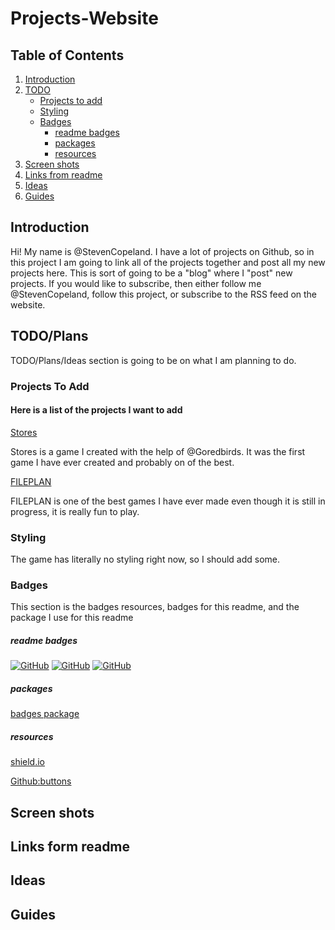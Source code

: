 # Projects-Website

## Table of Contents
1. [Introduction](#Introduction)
3. [TODO](#TODO)
    - [Projects to add](#projects)
    - [Styling](#styling)
    - [Badges](#badges)
        - [readme badges](#readme_badges)
        - [packages](#packages)
        - [resources](#resources)
4. [Screen shots](#screenshots)
5. [Links from readme](#links)
6. [Ideas](#ideas)
7. [Guides](#guides)

## <a name="Introduction"></a>Introduction

Hi! My name is @StevenCopeland. I have a lot of projects on Github, so in this project I am going to link all of the projects together and post all my new projects here. This is sort of going to be a "blog" where I "post" new projects. If you would like to subscribe, then either follow me @StevenCopeland, follow this project, or subscribe to the RSS feed on the website.

## <a name="TODO"></a>TODO/Plans

TODO/Plans/Ideas section is going to be on what I am planning to do.

### <a name="projects"></a>Projects To Add

#### Here is a list of the projects I want to add

[Stores](https://stevencopeland.github.io/Stores/)

Stores is a game I created with the help of @Goredbirds. It was the first game I have ever created and probably on of the best.

[FILEPLAN](https://stevencopeland.github.io/FILEPLAN/)

FILEPLAN is one of the best games I have ever made even though it is still in progress, it is really fun to play.

### <a name="styling"></a>Styling
The game has literally no styling right now, so I should add some.

### <a name="badges"></a>Badges
This section is the badges resources, badges for this readme, and the package I use for this readme

##### <a name="readme_badges"></a>readme badges
[![GitHub](https://img.shields.io/github/issues/StevenCopeland/Projects-Website.svg?style=flat-square)](https://github.com/StevenCopeland/Projects-Website/issues)
[![GitHub](https://img.shields.io/github/stars/StevenCopeland/Projects-Website.svg?style=flat-square)](https://github.com/StevenCopeland/Projects-Website)
[![GitHub](https://img.shields.io/github/forks/StevenCopeland/Projects-Website.svg?style=flat-square)](https://github.com/StevenCopeland/Projects-Website/network)

##### <a name="packages"></a>packages
[badges package](https://atom.io/packages/badges)

##### <a name="resources"></a>resources
[shield.io](http://shields.io/)

[Github:buttons](https://buttons.github.io/)

## <a name="screenshots"></a>Screen shots

## <a name="links"></a>Links form readme

## <a name="ideas"></a>Ideas

## <a name="guides"></a>Guides
